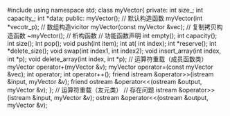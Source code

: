 #include <iostream>
using namespace std;
class myVector{
    private:
    int size_;
    int capacity_;
    int *data;
    public:
    myVector();                  // 默认构造函数
    myVector(int *vecotr_p);    // 数组构造vicitor
    myVector(const myVector &vec); // 复制拷贝构造函数
    ~myVector();                 // 析构函数
    // 功能函数声明
    int empty();
    int capacity();
    int size();
    int pop();
    void push(int item);
    int at( int index);
    int *reserve();
    int *delete_size();
    void swap(int index1, int index2);
    void insert_array(int index, int *p);
    void delete_array(int index, int *p);
    // 运算符重载（成员函数类）
    myVector operator+(myVector &v);
    myVector operator=(const myVector &vec);
    int operator[](int);
    int operator++();
    friend istream &operator>>(istream &input, myVector &v);
    friend ostream &operator<<(ostream &output, myVector &v);
};
// 运算符重载（友元类）
 // 存在问题
istream &operator>>(istream &input, myVector &v);
ostream &operator<<(ostream &output, myVector &v);

